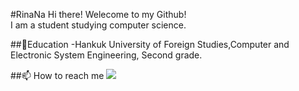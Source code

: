 #RinaNa
Hi there! Welecome to my Github!<br>
I am a student studying computer science.<br>

##🌱Education
-Hankuk University of Foreign Studies,Computer and Electronic System Engineering, Second grade.

##📫 How to reach me
<a herf="mailto:rinaisme@hufs.ac.kr" target="_blank"><img src="https://img.shields.io/badge/Gmail-EA4335?style=flat-square&logoCp;pr=whiter"/></a>

<!--
**Rina-Na/Rina-Na** is a ✨ _special_ ✨ repository because its `README.md` (this file) appears on your GitHub profile.

Here are some ideas to get you started:

- 🔭 I’m currently working on ...
- 🌱 I’m currently learning ...
- 👯 I’m looking to collaborate on ...
- 🤔 I’m looking for help with ...
- 💬 Ask me about ...
- 📫 How to reach me: ...
- 😄 Pronouns: ...
- ⚡ Fun fact: ...
-->
